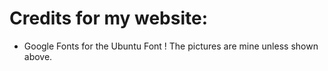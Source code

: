 # Credits for my website:
* Google Fonts for the Ubuntu Font
! The pictures are mine unless shown above.
